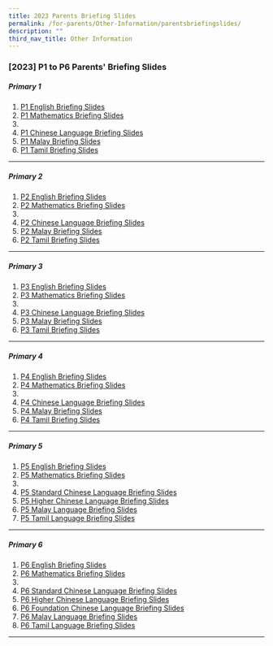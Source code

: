 ```yaml
---
title: 2023 Parents Briefing Slides
permalink: /for-parents/Other-Information/parentsbriefingslides/
description: ""
third_nav_title: Other Information
---
```

### [2023] P1 to P6 Parents' Briefing Slides

##### Primary 1 

1. [P1 English Briefing Slides](https://youtu.be/6WBYQDYgTVw)
2. [P1 Mathematics Briefing Slides](https://youtu.be/AYfCDNFLCwA)
3.
4. [P1 Chinese Language Briefing Slides](https://youtu.be/G85cpBsFR7M)
5. [P1 Malay Briefing Slides](https://youtu.be/OsySkEb5J7c)
6. [P1 Tamil Briefing Slides](https://youtu.be/K-ulAK-2_gA)

------------------------------------

##### Primary 2 

1. [P2 English Briefing Slides](https://youtu.be/q7n22ZjGKn4)
2. [P2 Mathematics Briefing Slides](https://youtu.be/hzRaboqiNR4)
3.
4. [P2 Chinese Language Briefing Slides](https://youtu.be/B5oBTE3RnkI)
5. [P2 Malay Briefing Slides](https://youtu.be/ejwxjdRqjVk)
6. [P2 Tamil Briefing Slides](https://youtu.be/qyroQfIW7wA)

------------------------------------

##### Primary 3

1. [P3 English Briefing Slides](https://youtu.be/B69ij2hyUg8)
2. [P3 Mathematics Briefing Slides](https://youtu.be/Kru4bLJJ0UU)
3.
4. [P3 Chinese Language Briefing Slides](https://youtu.be/JAdXdzU8j78)
5. [P3 Malay Briefing Slides](https://youtu.be/SBCIRdzaF30)
6. [P3 Tamil Briefing Slides](https://youtu.be/JbGZi7HgQZA)

------------------------------------

##### Primary 4 

1. [P4 English Briefing Slides](https://youtu.be/hdEr3jAIx2w)
2. [P4 Mathematics Briefing Slides](https://youtu.be/jJbTFNFeJDE)
3.
4. [P4 Chinese Language Briefing Slides](https://youtu.be/cNz_kYqAJNA)
5. [P4 Malay Briefing Slides](https://youtu.be/BHcNqLHW2ng)
6. [P4 Tamil Briefing Slides](https://youtu.be/6orKXbXv-p8)

------------------------------------

##### Primary 5 

1. [P5 English Briefing Slides](https://youtu.be/kzN5qyV8mTw)
2. [P5 Mathematics Briefing Slides](https://youtu.be/5suwAjUaAZA)
3. 
4. [P5 Standard Chinese Language Briefing Slides](https://youtu.be/ak7SvxWn2r0)
5. [P5 Higher Chinese Language Briefing Slides](https://youtu.be/8qjFAywduGo)
6. [P5 Malay Language Briefing Slides](https://youtu.be/p6DWjo4zeuY)
7. [P5 Tamil Language Briefing Slides](https://youtu.be/aVjcZQclu8M)

------------------------------------

##### Primary 6 

1. [P6 English Briefing Slides](https://youtu.be/vC8LiFB1p0g)
2. [P6 Mathematics Briefing Slides](https://youtu.be/o6JcjumXa4M)
3.
4. [P6 Standard Chinese Language Briefing Slides](https://youtu.be/Z-1mXJf3yts)
5. [P6 Higher Chinese Language Briefing Slides](https://youtu.be/uAJ7_UgcZQQ)
6. [P6 Foundation Chinese Language Briefing Slides](https://youtu.be/3kUIVIkyfi0)
7. [P6 Malay Language Briefing Slides](https://youtu.be/CKI4qI8zCLA)
8. [P6 Tamil Language Briefing Slides](https://youtu.be/UO-Id4qOJ88)

------------------------------------
